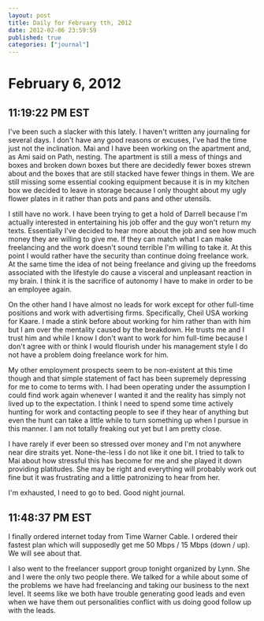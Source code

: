 ```yaml
---
layout: post
title: Daily for February tth, 2012
date: 2012-02-06 23:59:59
published: true
categories: ["journal"]
---
```

 
# February 6, 2012

## 11:19:22 PM EST

I've been such a slacker with this lately. I haven't written any journaling for several days. I don't have any good reasons or excuses, I've had the time just not the inclination. Mai and I have been working on the apartment and, as Ami said on Path, nesting. The apartment is still a mess of things and boxes and broken down boxes but there are decidedly fewer boxes strewn about and the boxes that are still stacked have fewer things in them. We are still missing some essential cooking equipment because it is in my kitchen box we decided to leave in storage because I only thought about my ugly flower plates in it rather than pots and pans and other utensils.

I still have no work. I have been trying to get a hold of Darrell because I'm actually interested in entertaining his job offer and the guy won't return my texts. Essentially I've decided to hear more about the job and see how much money they are willing to give me. If they can match what I can make freelancing and the work doesn't sound terrible I'm willing to take it. At this point I would rather have the security than continue doing freelance work. At the same time the idea of not being freelance and giving up the freedoms associated with the lifestyle do cause a visceral and unpleasant reaction in my brain. I think it is the sacrifice of autonomy I have to make in order to be an employee again. 

On the other hand I have almost no leads for work except for other full-time positions and work with advertising firms. Specifically, Cheil USA working for Kaare. I made a stink before about working for him rather than with him but I am over the mentality caused by the breakdown. He trusts me and I trust him and while I know I don't want to work for him full-time because I don't agree with or think I would flourish under his management style I do not have a problem doing freelance work for him.

My other employment prospects seem to be non-existent at this time though and that simple statement of fact has been supremely depressing for me to come to terms with. I had been operating under the assumption I could find work again whenever I wanted it and the reality has simply not lived up to the expectation. I think I need to spend some time actively hunting for work and contacting people to see if they hear of anything but even the hunt can take a little while to turn something up when I pursue in this manner. I am not totally freaking out yet but I am pretty close.

I have rarely if ever been so stressed over money and I'm not anywhere near dire straits yet. None-the-less I do not like it one bit. I tried to talk to Mai about how stressful this has become for me and she played it down providing platitudes. She may be right and everything will probably work out fine but it was frustrating and a little patronizing to hear from her.

I'm exhausted, I need to go to bed. Good night journal.

## 11:48:37 PM EST

I finally ordered internet today from Time Warner Cable. I ordered their fastest plan which will supposedly get me 50 Mbps / 15 Mbps (down / up). We will see about that. 

I also went to the freelancer support group tonight organized by Lynn. She and I were the only two people there. We talked for a while about some of the problems we have had freelancing and taking our business to the next level. It seems like we both have trouble generating good leads and even when we have them out personalities conflict with us doing good follow up with the leads. 